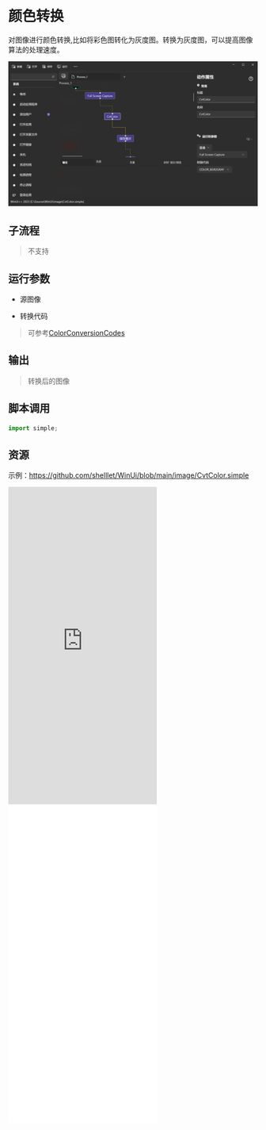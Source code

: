 # 颜色转换 
对图像进行颜色转换,比如将彩色图转化为灰度图。转换为灰度图，可以提高图像算法的处理速度。

![CvtColor](./images/01.png ':size=90%')


## 子流程
> 不支持


## 运行参数

* 源图像
  
* 转换代码
> 可参考[ColorConversionCodes](./enums/ColorConversionCodes.md)

## 输出

> 转换后的图像    


## 脚本调用

```python
import simple;

```

## 资源

示例：https://github.com/shelllet/WinUi/blob/main/image/CvtColor.simple

<iframe type="text/html" height="640px" src="https://www.youtube.com/embed/XlBXKIisyTQ" frameborder="0"></iframe>

<iframe src="//player.bilibili.com/player.html?bvid=BV1u34y1A7t1&page=1&autoplay=0" height='640px' scrolling="no" frameborder="no" framespacing="0" allowfullscreen="true"></iframe>
